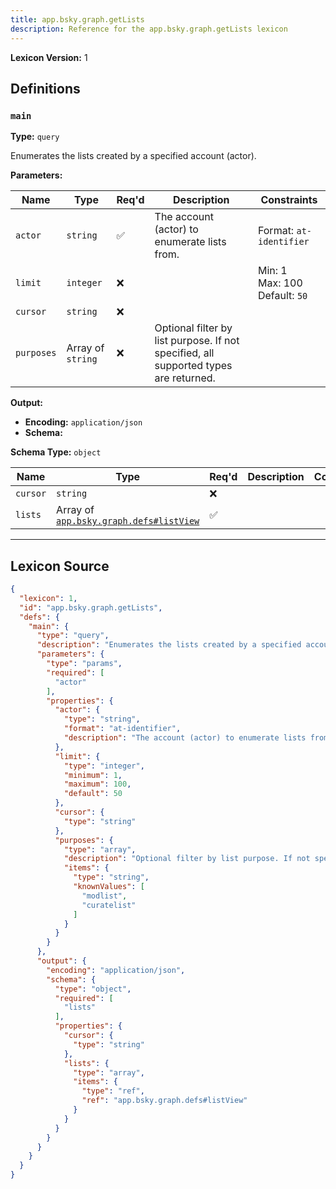 ```yaml
---
title: app.bsky.graph.getLists
description: Reference for the app.bsky.graph.getLists lexicon
---
```

**Lexicon Version:** 1

## Definitions

<a name="main"></a>
### `main`

**Type:** `query`

Enumerates the lists created by a specified account (actor).

**Parameters:**

| Name | Type | Req'd  | Description | Constraints |
|------|------|----------|-------------|-------------|
| `actor` | `string` | ✅  | The account (actor) to enumerate lists from. | Format: `at-identifier` |
| `limit` | `integer` | ❌  |  | Min: 1<br/>Max: 100<br/>Default: `50` |
| `cursor` | `string` | ❌  |  |  |
| `purposes` | Array of `string` | ❌  | Optional filter by list purpose. If not specified, all supported types are returned. |  |
**Output:**

- **Encoding:** `application/json`
- **Schema:**

**Schema Type:** `object`

| Name | Type | Req'd  | Description | Constraints |
|------|------|----------|-------------|-------------|
| `cursor` | `string` | ❌  |  |  |
| `lists` | Array of [`app.bsky.graph.defs#listView`](/lexicons/app/bsky/graph/app-bsky-graph-defs#listview) | ✅  |  |  |

---

## Lexicon Source
```json
{
  "lexicon": 1,
  "id": "app.bsky.graph.getLists",
  "defs": {
    "main": {
      "type": "query",
      "description": "Enumerates the lists created by a specified account (actor).",
      "parameters": {
        "type": "params",
        "required": [
          "actor"
        ],
        "properties": {
          "actor": {
            "type": "string",
            "format": "at-identifier",
            "description": "The account (actor) to enumerate lists from."
          },
          "limit": {
            "type": "integer",
            "minimum": 1,
            "maximum": 100,
            "default": 50
          },
          "cursor": {
            "type": "string"
          },
          "purposes": {
            "type": "array",
            "description": "Optional filter by list purpose. If not specified, all supported types are returned.",
            "items": {
              "type": "string",
              "knownValues": [
                "modlist",
                "curatelist"
              ]
            }
          }
        }
      },
      "output": {
        "encoding": "application/json",
        "schema": {
          "type": "object",
          "required": [
            "lists"
          ],
          "properties": {
            "cursor": {
              "type": "string"
            },
            "lists": {
              "type": "array",
              "items": {
                "type": "ref",
                "ref": "app.bsky.graph.defs#listView"
              }
            }
          }
        }
      }
    }
  }
}
```
